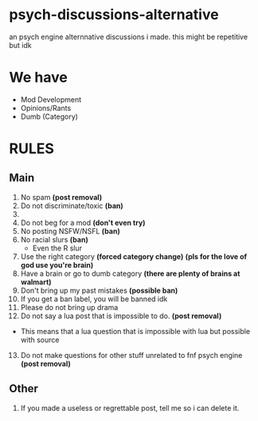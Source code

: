 # psych-discussions-alternative

an psych engine alternnative discussions i made.
this might be repetitive but idk
# We have 
- Mod Development
- Opinions/Rants
- Dumb (Category)
# RULES
## Main
1. No spam **(post removal)**
2. Do not discriminate/toxic **(ban)**
3.
4. Do not beg for a mod **(don't even try)**
5. No posting NSFW/NSFL **(ban)**
6. No racial slurs **(ban)**
   - Even the R slur 
7. Use the right category **(forced category change)** **(pls for the love of god use you're brain)**
8. Have a brain or go to dumb category **(there are plenty of brains at walmart)**
9. Don't bring up my past mistakes **(possible ban)**
10. If you get a ban label, you will be banned idk
11. Please do not bring up drama
12. Do not say a lua post that is impossible to do. **(post removal)**
 - This means that a lua question that is impossible with lua but possible with source
 13. Do not make questions for other stuff unrelated to fnf psych engine **(post removal)**

## Other
1. If you made a useless or regrettable post, tell me so i can delete it.
